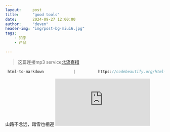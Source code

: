 ```yaml
---
layout:     post
title:      "good tools"
date:       2024-09-27 12:00:00
author:     "deven"
header-img: "img/post-bg-miui6.jpg"
tags:
    - 知乎
    - 产品

---
```


> 这篇连接mp3 service[北流嘉措](https://www.bilibili.com/video/BV1vJ4m1M7MY/)
```c
 html-to-markdown             |          https://codebeautify.org/html-to-markdown

```









山路不念远，踏雪也相迎
![Doraemon in the Sky](https://wall.alphacoders.com/big.php?i=1362772)

